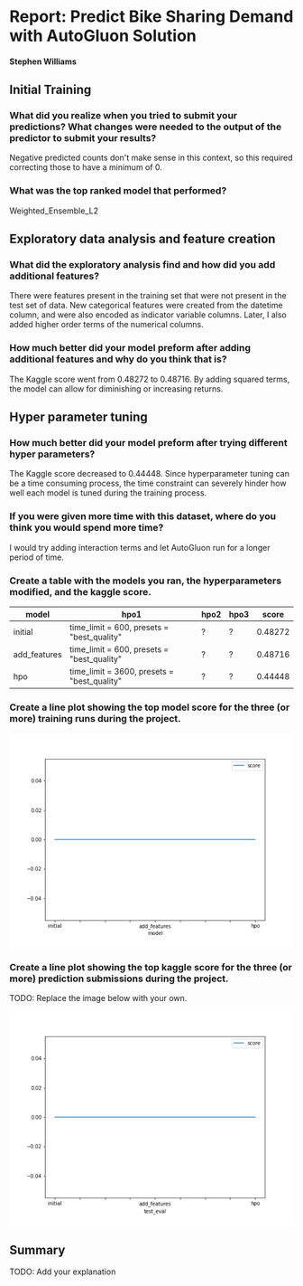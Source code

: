 # Report: Predict Bike Sharing Demand with AutoGluon Solution
#### Stephen Williams

## Initial Training
### What did you realize when you tried to submit your predictions? What changes were needed to the output of the predictor to submit your results?
Negative predicted counts don't make sense in this context, so this required correcting those to have a minimum of 0.

### What was the top ranked model that performed?
Weighted_Ensemble_L2

## Exploratory data analysis and feature creation
### What did the exploratory analysis find and how did you add additional features?
There were features present in the training set that were not present in the test set of data. New categorical features were created from the datetime column, and were also encoded as indicator variable columns. Later, I also added higher order terms of the numerical columns.

### How much better did your model preform after adding additional features and why do you think that is?
The Kaggle score went from 0.48272 to 0.48716. By adding squared terms, the model can allow for diminishing or increasing returns.

## Hyper parameter tuning
### How much better did your model preform after trying different hyper parameters?
The Kaggle score decreased to 0.44448. Since hyperparameter tuning can be a time consuming process, the time constraint can severely hinder how well each model is tuned during the training process.

### If you were given more time with this dataset, where do you think you would spend more time?
I would try adding interaction terms and let AutoGluon run for a longer period of time.

### Create a table with the models you ran, the hyperparameters modified, and the kaggle score.
|model|hpo1|hpo2|hpo3|score|
|--|--|--|--|--|
|initial|time_limit = 600, presets = "best_quality"|?|?|0.48272|
|add_features|time_limit = 600, presets = "best_quality"|?|?|0.48716|
|hpo|time_limit = 3600, presets = "best_quality"|?|?|0.44448|

### Create a line plot showing the top model score for the three (or more) training runs during the project.

![model_train_score.png](img/model_train_score.png)

### Create a line plot showing the top kaggle score for the three (or more) prediction submissions during the project.

TODO: Replace the image below with your own.

![model_test_score.png](img/model_test_score.png)

## Summary
TODO: Add your explanation
